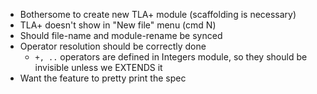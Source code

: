 - Bothersome to create new TLA+ module (scaffolding is necessary)
- TLA+ doesn't show in "New file" menu (cmd N)
- Should file-name and module-rename be synced
- Operator resolution should be correctly done
  * `+, ..` operators are defined in Integers module, so they should be invisible unless we EXTENDS it
- Want the feature to pretty print the spec
